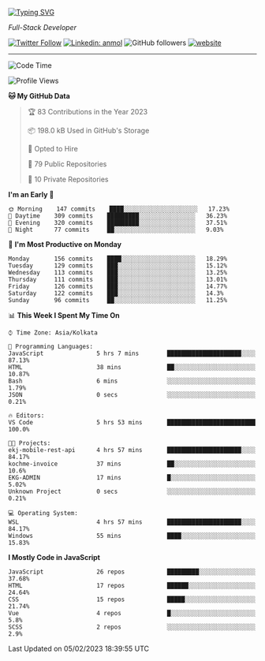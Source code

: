 [![Typing SVG](https://readme-typing-svg.herokuapp.com?lines=HI%2C+I'm+Tonal;I'm+a+Full+Stack+Developer)](https://git.io/typing-svg)

<p><em>Full-Stack Developer</em></p>

[![Twitter Follow](https://img.shields.io/twitter/follow/tonalmathew?style=flat)](https://twitter.com/intent/follow?screen_name=tonalmathew)
[![Linkedin: anmol](https://img.shields.io/badge/tonal-mathew?style=flat-square&logo=Linkedin&logoColor=white&link=https://www.linkedin.com/in/tonal-mathew/)](https://www.linkedin.com/in/tonal-mathew/)
![GitHub followers](https://img.shields.io/github/followers/tonalmathew?label=Follow&style=social)
[![website](https://img.shields.io/badge/Website-46a2f1.svg?&style=flat-square&logo=Google-Chrome&logoColor=white&link=http://tonalmathew.github.io/)](http://tonalmathew.github.io/)

---
<!--START_SECTION:waka-->
![Code Time](http://img.shields.io/badge/Code%20Time-905%20hrs%206%20mins-blue)

![Profile Views](http://img.shields.io/badge/Profile%20Views-3-blue)

**🐱 My GitHub Data** 

> 🏆 83 Contributions in the Year 2023
 > 
> 📦 198.0 kB Used in GitHub's Storage 
 > 
> 💼 Opted to Hire
 > 
> 📜 79 Public Repositories 
 > 
> 🔑 10 Private Repositories  
 > 
**I'm an Early 🐤** 

```text
🌞 Morning    147 commits    ████░░░░░░░░░░░░░░░░░░░░░   17.23% 
🌆 Daytime    309 commits    █████████░░░░░░░░░░░░░░░░   36.23% 
🌃 Evening    320 commits    █████████░░░░░░░░░░░░░░░░   37.51% 
🌙 Night      77 commits     ██░░░░░░░░░░░░░░░░░░░░░░░   9.03%

```
📅 **I'm Most Productive on Monday** 

```text
Monday       156 commits    ████░░░░░░░░░░░░░░░░░░░░░   18.29% 
Tuesday      129 commits    ███░░░░░░░░░░░░░░░░░░░░░░   15.12% 
Wednesday    113 commits    ███░░░░░░░░░░░░░░░░░░░░░░   13.25% 
Thursday     111 commits    ███░░░░░░░░░░░░░░░░░░░░░░   13.01% 
Friday       126 commits    ███░░░░░░░░░░░░░░░░░░░░░░   14.77% 
Saturday     122 commits    ███░░░░░░░░░░░░░░░░░░░░░░   14.3% 
Sunday       96 commits     ██░░░░░░░░░░░░░░░░░░░░░░░   11.25%

```


📊 **This Week I Spent My Time On** 

```text
⌚︎ Time Zone: Asia/Kolkata

💬 Programming Languages: 
JavaScript               5 hrs 7 mins        █████████████████████░░░░   87.13% 
HTML                     38 mins             ██░░░░░░░░░░░░░░░░░░░░░░░   10.87% 
Bash                     6 mins              ░░░░░░░░░░░░░░░░░░░░░░░░░   1.79% 
JSON                     0 secs              ░░░░░░░░░░░░░░░░░░░░░░░░░   0.21%

🔥 Editors: 
VS Code                  5 hrs 53 mins       █████████████████████████   100.0%

🐱‍💻 Projects: 
ekj-mobile-rest-api      4 hrs 57 mins       █████████████████████░░░░   84.17% 
kochme-invoice           37 mins             ██░░░░░░░░░░░░░░░░░░░░░░░   10.6% 
EKG-ADMIN                17 mins             █░░░░░░░░░░░░░░░░░░░░░░░░   5.02% 
Unknown Project          0 secs              ░░░░░░░░░░░░░░░░░░░░░░░░░   0.21%

💻 Operating System: 
WSL                      4 hrs 57 mins       █████████████████████░░░░   84.17% 
Windows                  55 mins             ████░░░░░░░░░░░░░░░░░░░░░   15.83%

```

**I Mostly Code in JavaScript** 

```text
JavaScript               26 repos            █████████░░░░░░░░░░░░░░░░   37.68% 
HTML                     17 repos            ██████░░░░░░░░░░░░░░░░░░░   24.64% 
CSS                      15 repos            █████░░░░░░░░░░░░░░░░░░░░   21.74% 
Vue                      4 repos             █░░░░░░░░░░░░░░░░░░░░░░░░   5.8% 
SCSS                     2 repos             ░░░░░░░░░░░░░░░░░░░░░░░░░   2.9%

```



 Last Updated on 05/02/2023 18:39:55 UTC
<!--END_SECTION:waka-->
